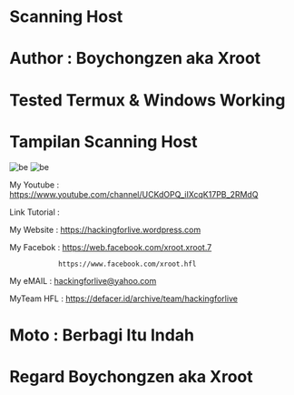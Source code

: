 # Scanning Host 

# Author : Boychongzen aka Xroot

# Tested Termux & Windows Working


# Tampilan Scanning Host
![be](https://raw.githubusercontent.com/boychongzen18/scanner-host/master/host.jpg)
![be](https://raw.githubusercontent.com/boychongzen18/scanner-host/master/host1.jpg)

My Youtube    : https://www.youtube.com/channel/UCKdOPQ_iIXcqK17PB_2RMdQ

Link Tutorial :

My Website    : https://hackingforlive.wordpress.com

My Facebok    : https://web.facebook.com/xroot.xroot.7

                https://www.facebook.com/xroot.hfl

My eMAIL      : hackingforlive@yahoo.com

MyTeam HFL    : https://defacer.id/archive/team/hackingforlive

# Moto : Berbagi Itu Indah

# Regard Boychongzen aka Xroot
